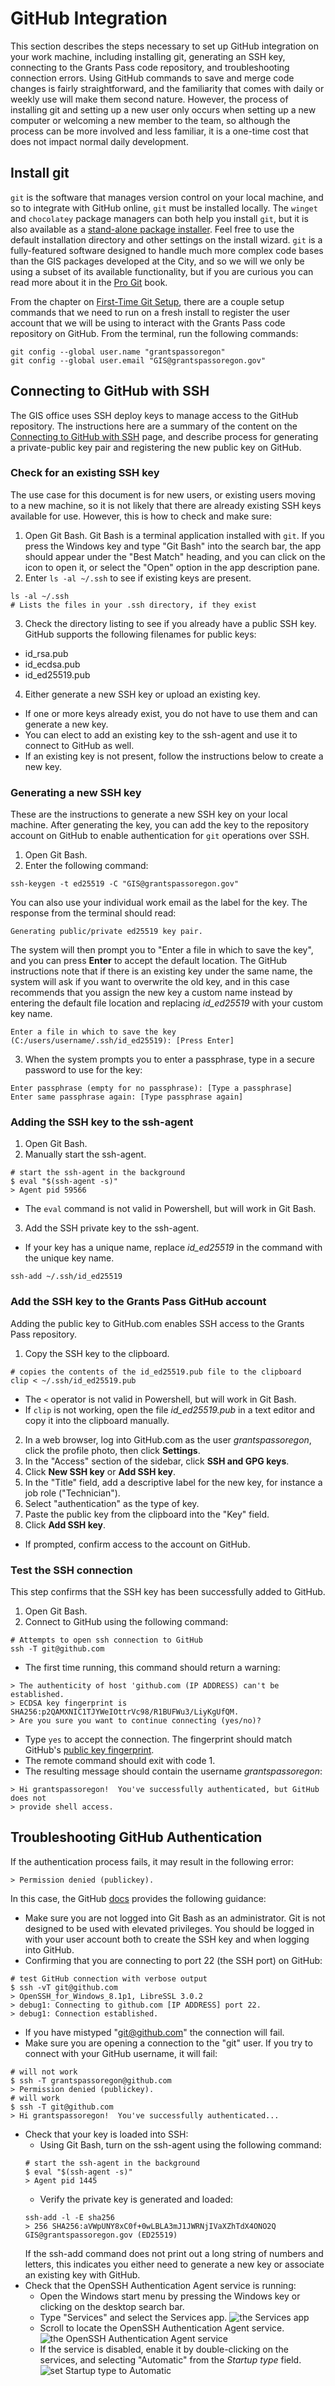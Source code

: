 # GitHub Integration

This section describes the steps necessary to set up GitHub integration on your work machine, including installing git, generating an SSH key, connecting to the Grants Pass code repository, and troubleshooting connection errors.  Using GitHub commands to save and merge code changes is fairly straightforward, and the familiarity that comes with daily or weekly use will make them second nature.  However, the process of installing git and setting up a new user only occurs when setting up a new computer or welcoming a new member to the team, so although the process can be more involved and less familiar, it is a one-time cost that does not impact normal daily development.
## Install git

`git` is the software that manages version control on your local machine, and so to integrate with GitHub online, `git` must be installed locally.  The `winget` and `chocolatey` package managers can both help you install `git`, but it is also available as a [stand-alone package installer](https://git-scm.com/download/win). Feel free to use the default installation directory and other settings on the install wizard. `git` is a fully-featured software designed to handle much more complex code bases than the GIS packages developed at the City, and so we will we only be using a subset of its available functionality, but if you are curious you can read more about it in the [Pro Git](https://git-scm.com/book/en/v2) book.

From the chapter on [First-Time Git Setup](https://git-scm.com/book/en/v2/Getting-Started-First-Time-Git-Setup), there are a couple setup commands that we need to run on a fresh install to register the user account that we will be using to interact with the Grants Pass code repository on GitHub.  From the terminal, run the following commands:

```{PS}
git config --global user.name "grantspassoregon"
git config --global user.email "GIS@grantspassoregon.gov"
```

## Connecting to GitHub with SSH

The GIS office uses SSH deploy keys to manage access to the GitHub repository.  The instructions here are a summary of the content on the [Connecting to GitHub with SSH](https://docs.github.com/en/authentication/connecting-to-github-with-ssh) page, and describe process for generating a private-public key pair and registering the new public key on GitHub.

### Check for an existing SSH key

The use case for this document is for new users, or existing users moving to a new machine, so it is not likely that there are already existing SSH keys available for use.  However, this is how to check and make sure:

1. Open Git Bash.  Git Bash is a terminal application installed with `git`.  If you press the Windows key and type "Git Bash" into the search bar, the app should appear under the "Best Match" heading, and you can click on the icon to open it, or select the "Open" option in the app description pane.
2. Enter `ls -al ~/.ssh` to see if existing keys are present.
```{bash}
ls -al ~/.ssh
# Lists the files in your .ssh directory, if they exist
```
3. Check the directory listing to see if you already have a public SSH key.  GitHub supports the following filenames for public keys:
- id_rsa.pub
- id_ecdsa.pub
- id_ed25519.pub
4. Either generate a new SSH key or upload an existing key.
- If one or more keys already exist, you do not have to use them and can generate a new key.
- You can elect to add an existing key to the ssh-agent and use it to connect to GitHub as well.
- If an existing key is not present, follow the instructions below to create a new key.

### Generating a new SSH key

These are the instructions to generate a new SSH key on your local machine.  After generating the key, you can add the key to the repository account on GitHub to enable authentication for `git` operations over SSH.

1. Open Git Bash.
2. Enter the following command:
```{bash}
ssh-keygen -t ed25519 -C "GIS@grantspassoregon.gov"
```
You can also use your individual work email as the label for the key.  The response from the terminal should read:
```{bash}
Generating public/private ed25519 key pair.
```
The system will then prompt you to "Enter a file in which to save the key", and you can press __Enter__ to accept the default location. The GitHub instructions note that if there is an existing key under the same name, the system will ask if you want to overwrite the old key, and in this case recommends that you assign the new key a custom name instead by entering the default file location and replacing _id_ed25519_ with your custom key name.
```{bash}
Enter a file in which to save the key (C:/users/username/.ssh/id_ed25519): [Press Enter]
```
3. When the system prompts you to enter a passphrase, type in a secure password to use for the key:
```{bash}
Enter passphrase (empty for no passphrase): [Type a passphrase]
Enter same passphrase again: [Type passphrase again]
```

### Adding the SSH key to the ssh-agent

1. Open Git Bash.
2. Manually start the ssh-agent.
```{bash}
# start the ssh-agent in the background
$ eval "$(ssh-agent -s)"
> Agent pid 59566
```
- The `eval` command is not valid in Powershell, but will work in Git Bash.
3. Add the SSH private key to the ssh-agent.
- If your key has a unique name, replace _id_ed25519_ in the command with the unique key name.
```{bash}
ssh-add ~/.ssh/id_ed25519
```

### Add the SSH key to the Grants Pass GitHub account

Adding the public key to GitHub.com enables SSH access to the Grants Pass repository.

1. Copy the SSH key to the clipboard.
```{bash}
# copies the contents of the id_ed25519.pub file to the clipboard
clip < ~/.ssh/id_ed25519.pub
```
- The `<` operator is not valid in Powershell, but will work in Git Bash.
- If `clip` is not working, open the file _id_ed25519.pub_ in a text editor and copy it into the clipboard manually.
2. In a web browser, log into GitHub.com as the user _grantspassoregon_, click the profile photo, then click **Settings**.
3. In the "Access" section of the sidebar, click **SSH and GPG keys**.
4. Click **New SSH key** or **Add SSH key**.
5. In the "Title" field, add a descriptive label for the new key, for instance a job role ("Technician").
6. Select "authentication" as the type of key.
7. Paste the public key from the clipboard into the "Key" field.
8. Click **Add SSH key**.
- If prompted, confirm access to the account on GitHub.

### Test the SSH connection

This step confirms that the SSH key has been successfully added to GitHub.

1. Open Git Bash.
2. Connect to GitHub using the following command:
```{bash}
# Attempts to open ssh connection to GitHub
ssh -T git@github.com
```
- The first time running, this command should return a warning:
```{bash}
> The authenticity of host 'github.com (IP ADDRESS) can't be established.
> ECDSA key fingerprint is SHA256:p2QAMXNIC1TJYWeIOttrVc98/R1BUFWu3/LiyKgUfQM.
> Are you sure you want to continue connecting (yes/no)?
```
- Type `yes` to accept the connection.  The fingerprint should match GitHub's <a href='https://docs.github.com/en/authentication/keeping-your-account-and-data-secure/githubs-ssh-key-fingerprints'>public key fingerprint</a>.
- The remote command should exit with code 1.
- The resulting message should contain the username _grantspassoregon_:
```{bash}
> Hi grantspassoregon!  You've successfully authenticated, but GitHub does not 
> provide shell access.
```

## Troubleshooting GitHub Authentication

If the authentication process fails, it may result in the following error:

```{bash}
> Permission denied (publickey).
```

In this case, the GitHub [docs](https://docs.github.com/en/authentication/troubleshooting-ssh/error-permission-denied-publickey) provides the following guidance:
- Make sure you are not logged into Git Bash as an administrator.  Git is not designed to be used with elevated privileges.  You should be logged in with your user account both to create the SSH key and when logging into GitHub.
- Confirming that you are connecting to port 22 (the SSH port) on GitHub:

```{bash}
# test GitHub connection with verbose output
$ ssh -vT git@github.com
> OpenSSH_for_Windows_8.1p1, LibreSSL 3.0.2
> debug1: Connecting to github.com [IP ADDRESS] port 22.
> debug1: Connection established.
```

- If you have mistyped "git@github.com" the connection will fail.
- Make sure you are opening a connection to the "git" user.  If you try to connect with your GitHub username, it will fail:

```{bash}
# will not work
$ ssh -T grantspassoregon@github.com
> Permission denied (publickey).
# will work
$ ssh -T git@github.com
> Hi grantspassoregon!  You've successfully authenticated...
```

- Check that your key is loaded into SSH:
  - Using Git Bash, turn on the ssh-agent using the following command:
  ```{bash}
  # start the ssh-agent in the background
  $ eval "$(ssh-agent -s)"
  > Agent pid 1445
  ```
  - Verify the private key is generated and loaded:
  ```{bash}
  ssh-add -l -E sha256
  > 256 SHA256:aVWpUNY8xC0f+0wLBLA3mJ1JWRNjIVaXZhTdX4ONO2Q GIS@grantspassoregon.gov (ED25519)
  ```
  If the ssh-add command does not print out a long string of numbers and letters, this indicates you either need to generate a new key or associate an existing key with GitHub.
- Check that the OpenSSH Authentication Agent service is running:
  - Open the Windows start menu by pressing the Windows key or clicking on the desktop search bar.
  - Type "Services" and select the Services app.
  ![the Services app](../images/services_app.png)
  - Scroll to locate the OpenSSH Authentication Agent service.
  ![the OpenSSH Authentication Agent service](./images/services_openssh.png)
  - If the service is disabled, enable it by double-clicking on the services, and selecting "Automatic" from the _Startup type_ field.
  ![set _Startup type_ to Automatic](../images/openssh_enable.png)
